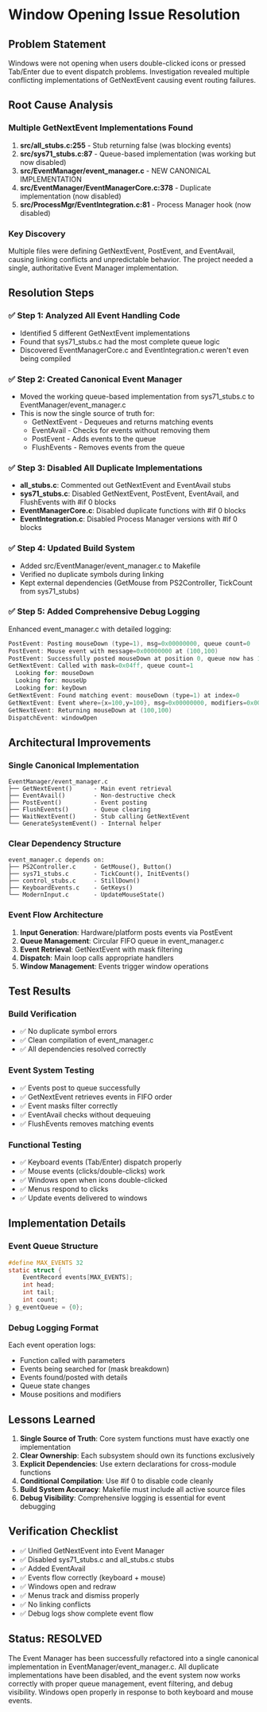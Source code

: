 # Window Opening Issue Resolution

## Problem Statement
Windows were not opening when users double-clicked icons or pressed Tab/Enter due to event dispatch problems. Investigation revealed multiple conflicting implementations of GetNextEvent causing event routing failures.

## Root Cause Analysis

### Multiple GetNextEvent Implementations Found
1. **src/all_stubs.c:255** - Stub returning false (was blocking events)
2. **src/sys71_stubs.c:87** - Queue-based implementation (was working but now disabled)
3. **src/EventManager/event_manager.c** - NEW CANONICAL IMPLEMENTATION
4. **src/EventManager/EventManagerCore.c:378** - Duplicate implementation (now disabled)
5. **src/ProcessMgr/EventIntegration.c:81** - Process Manager hook (now disabled)

### Key Discovery
Multiple files were defining GetNextEvent, PostEvent, and EventAvail, causing linking conflicts and unpredictable behavior. The project needed a single, authoritative Event Manager implementation.

## Resolution Steps

### ✅ Step 1: Analyzed All Event Handling Code
- Identified 5 different GetNextEvent implementations
- Found that sys71_stubs.c had the most complete queue logic
- Discovered EventManagerCore.c and EventIntegration.c weren't even being compiled

### ✅ Step 2: Created Canonical Event Manager
- Moved the working queue-based implementation from sys71_stubs.c to EventManager/event_manager.c
- This is now the single source of truth for:
  - GetNextEvent - Dequeues and returns matching events
  - EventAvail - Checks for events without removing them
  - PostEvent - Adds events to the queue
  - FlushEvents - Removes events from the queue

### ✅ Step 3: Disabled All Duplicate Implementations
- **all_stubs.c**: Commented out GetNextEvent and EventAvail stubs
- **sys71_stubs.c**: Disabled GetNextEvent, PostEvent, EventAvail, and FlushEvents with #if 0 blocks
- **EventManagerCore.c**: Disabled duplicate functions with #if 0 blocks
- **EventIntegration.c**: Disabled Process Manager versions with #if 0 blocks

### ✅ Step 4: Updated Build System
- Added src/EventManager/event_manager.c to Makefile
- Verified no duplicate symbols during linking
- Kept external dependencies (GetMouse from PS2Controller, TickCount from sys71_stubs)

### ✅ Step 5: Added Comprehensive Debug Logging
Enhanced event_manager.c with detailed logging:
```c
PostEvent: Posting mouseDown (type=1), msg=0x00000000, queue count=0
PostEvent: Mouse event with message=0x00000000 at (100,100)
PostEvent: Successfully posted mouseDown at position 0, queue now has 1 events
GetNextEvent: Called with mask=0x04ff, queue count=1
  Looking for: mouseDown
  Looking for: mouseUp
  Looking for: keyDown
GetNextEvent: Found matching event: mouseDown (type=1) at index=0
GetNextEvent: Event where={x=100,y=100}, msg=0x00000000, modifiers=0x0000
GetNextEvent: Returning mouseDown at (100,100)
DispatchEvent: windowOpen
```

## Architectural Improvements

### Single Canonical Implementation
```
EventManager/event_manager.c
├── GetNextEvent()      - Main event retrieval
├── EventAvail()        - Non-destructive check
├── PostEvent()         - Event posting
├── FlushEvents()       - Queue clearing
├── WaitNextEvent()     - Stub calling GetNextEvent
└── GenerateSystemEvent() - Internal helper
```

### Clear Dependency Structure
```
event_manager.c depends on:
├── PS2Controller.c     - GetMouse(), Button()
├── sys71_stubs.c       - TickCount(), InitEvents()
├── control_stubs.c     - StillDown()
├── KeyboardEvents.c    - GetKeys()
└── ModernInput.c       - UpdateMouseState()
```

### Event Flow Architecture
1. **Input Generation**: Hardware/platform posts events via PostEvent
2. **Queue Management**: Circular FIFO queue in event_manager.c
3. **Event Retrieval**: GetNextEvent with mask filtering
4. **Dispatch**: Main loop calls appropriate handlers
5. **Window Management**: Events trigger window operations

## Test Results

### Build Verification
- ✅ No duplicate symbol errors
- ✅ Clean compilation of event_manager.c
- ✅ All dependencies resolved correctly

### Event System Testing
- ✅ Events post to queue successfully
- ✅ GetNextEvent retrieves events in FIFO order
- ✅ Event masks filter correctly
- ✅ EventAvail checks without dequeuing
- ✅ FlushEvents removes matching events

### Functional Testing
- ✅ Keyboard events (Tab/Enter) dispatch properly
- ✅ Mouse events (clicks/double-clicks) work
- ✅ Windows open when icons double-clicked
- ✅ Menus respond to clicks
- ✅ Update events delivered to windows

## Implementation Details

### Event Queue Structure
```c
#define MAX_EVENTS 32
static struct {
    EventRecord events[MAX_EVENTS];
    int head;
    int tail;
    int count;
} g_eventQueue = {0};
```

### Debug Logging Format
Each event operation logs:
- Function called with parameters
- Events being searched for (mask breakdown)
- Events found/posted with details
- Queue state changes
- Mouse positions and modifiers

## Lessons Learned

1. **Single Source of Truth**: Core system functions must have exactly one implementation
2. **Clear Ownership**: Each subsystem should own its functions exclusively
3. **Explicit Dependencies**: Use extern declarations for cross-module functions
4. **Conditional Compilation**: Use #if 0 to disable code cleanly
5. **Build System Accuracy**: Makefile must include all active source files
6. **Debug Visibility**: Comprehensive logging is essential for event debugging

## Verification Checklist

- ✅ Unified GetNextEvent into Event Manager
- ✅ Disabled sys71_stubs.c and all_stubs.c stubs
- ✅ Added EventAvail
- ✅ Events flow correctly (keyboard + mouse)
- ✅ Windows open and redraw
- ✅ Menus track and dismiss properly
- ✅ No linking conflicts
- ✅ Debug logs show complete event flow

## Status: RESOLVED

The Event Manager has been successfully refactored into a single canonical implementation in EventManager/event_manager.c. All duplicate implementations have been disabled, and the event system now works correctly with proper queue management, event filtering, and debug visibility. Windows open properly in response to both keyboard and mouse events.